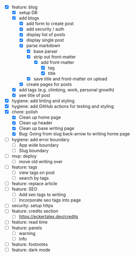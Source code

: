 - [x] feature: blog
  - [x] setup DB
  - [x] add blogs
    - [x] add form to create post
    - [x] add security / auth
    - [x] display list of posts
    - [x] display single post
    - [x] parse markdown
      - [x] base parser
      - [x] strip out front-matter
        - [x] add front-matter
          - [x] tag
          - [x] title
      - [x] save title and front-matter on upload
    - [x] create pages for posts
  - [x] add tags (e.g. climbing, work, personal growth)
  - [x] see title of post
- [x] hygiene: add linting and styling
- [x] hygiene: add GitHub actions for testing and styling
- [x] chore: polish
  - [x] Clean up home page
  - [x] Clean up header
  - [x] Clean up base writing page
  - [x] Bug: Going from slug back-arrow to writing home page
- [ ] hygiene: add error boundary
  - [ ] App wide boundary
  - [ ] Slug boundary
- [ ] mvp: deploy
  - [ ] move old writing over
- [ ] feature: tags
  - [ ] view tags on post
  - [ ] search by tags
- [ ] feature: replace article
- [ ] feature: SEO
  - [ ] Add seo tags to writing
  - [ ] Incorporate seo tags into page
- [ ] security: setup https
- [ ] feature: credits section
  - [ ] https://eckertalex.dev/credits
- [ ] feature: read time
- [ ] feature: panels
  - [ ] warning
  - [ ] info
- [ ] feature: footnotes
- [ ] feature: dark mode